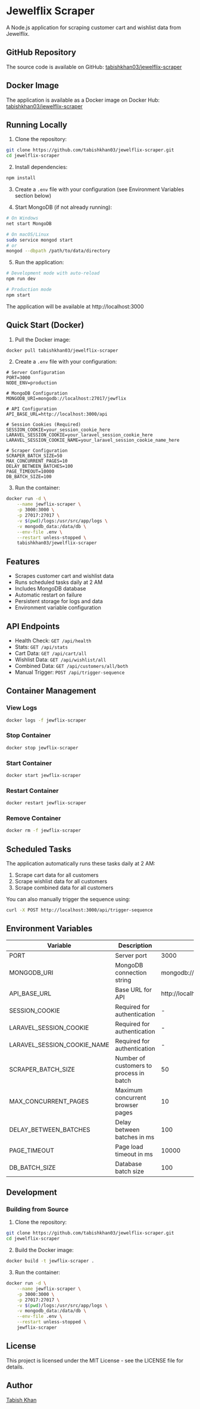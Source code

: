 # Jewelflix Scraper

A Node.js application for scraping customer cart and wishlist data from Jewelflix.

## GitHub Repository

The source code is available on GitHub:
[tabishkhan03/jewelflix-scraper](https://github.com/tabishkhan03/jewelflix-scraper)

## Docker Image

The application is available as a Docker image on Docker Hub:
[tabishkhan03/jewelflix-scraper](https://hub.docker.com/r/tabishkhan03/jewelflix-scraper)

## Running Locally

1. Clone the repository:
```bash
git clone https://github.com/tabishkhan03/jewelflix-scraper.git
cd jewelflix-scraper
```

2. Install dependencies:
```bash
npm install
```

3. Create a `.env` file with your configuration (see Environment Variables section below)

4. Start MongoDB (if not already running):
```bash
# On Windows
net start MongoDB

# On macOS/Linux
sudo service mongod start
# or
mongod --dbpath /path/to/data/directory
```

5. Run the application:
```bash
# Development mode with auto-reload
npm run dev

# Production mode
npm start
```

The application will be available at http://localhost:3000

## Quick Start (Docker)

1. Pull the Docker image:
```bash
docker pull tabishkhan03/jewelflix-scraper
```

2. Create a `.env` file with your configuration:
```env
# Server Configuration
PORT=3000
NODE_ENV=production

# MongoDB Configuration
MONGODB_URI=mongodb://localhost:27017/jewflix

# API Configuration
API_BASE_URL=http://localhost:3000/api

# Session Cookies (Required)
SESSION_COOKIE=your_session_cookie_here
LARAVEL_SESSION_COOKIE=your_laravel_session_cookie_here
LARAVEL_SESSION_COOKIE_NAME=your_laravel_session_cookie_name_here

# Scraper Configuration
SCRAPER_BATCH_SIZE=50
MAX_CONCURRENT_PAGES=10
DELAY_BETWEEN_BATCHES=100
PAGE_TIMEOUT=10000
DB_BATCH_SIZE=100
```

3. Run the container:
```bash
docker run -d \
    --name jewflix-scraper \
    -p 3000:3000 \
    -p 27017:27017 \
    -v $(pwd)/logs:/usr/src/app/logs \
    -v mongodb_data:/data/db \
    --env-file .env \
    --restart unless-stopped \
    tabishkhan03/jewelflix-scraper
```

## Features

- Scrapes customer cart and wishlist data
- Runs scheduled tasks daily at 2 AM
- Includes MongoDB database
- Automatic restart on failure
- Persistent storage for logs and data
- Environment variable configuration

## API Endpoints

- Health Check: `GET /api/health`
- Stats: `GET /api/stats`
- Cart Data: `GET /api/cart/all`
- Wishlist Data: `GET /api/wishlist/all`
- Combined Data: `GET /api/customers/all/both`
- Manual Trigger: `POST /api/trigger-sequence`

## Container Management

### View Logs
```bash
docker logs -f jewflix-scraper
```

### Stop Container
```bash
docker stop jewflix-scraper
```

### Start Container
```bash
docker start jewflix-scraper
```

### Restart Container
```bash
docker restart jewflix-scraper
```

### Remove Container
```bash
docker rm -f jewflix-scraper
```

## Scheduled Tasks

The application automatically runs these tasks daily at 2 AM:
1. Scrape cart data for all customers
2. Scrape wishlist data for all customers
3. Scrape combined data for all customers

You can also manually trigger the sequence using:
```bash
curl -X POST http://localhost:3000/api/trigger-sequence
```

## Environment Variables

| Variable | Description | Default |
|----------|-------------|---------|
| PORT | Server port | 3000 |
| MONGODB_URI | MongoDB connection string | mongodb://localhost:27017/jewflix |
| API_BASE_URL | Base URL for API | http://localhost:3000/api |
| SESSION_COOKIE | Required for authentication | - |
| LARAVEL_SESSION_COOKIE | Required for authentication | - |
| LARAVEL_SESSION_COOKIE_NAME | Required for authentication | - |
| SCRAPER_BATCH_SIZE | Number of customers to process in batch | 50 |
| MAX_CONCURRENT_PAGES | Maximum concurrent browser pages | 10 |
| DELAY_BETWEEN_BATCHES | Delay between batches in ms | 100 |
| PAGE_TIMEOUT | Page load timeout in ms | 10000 |
| DB_BATCH_SIZE | Database batch size | 100 |

## Development

### Building from Source

1. Clone the repository:
```bash
git clone https://github.com/tabishkhan03/jewelflix-scraper.git
cd jewelflix-scraper
```

2. Build the Docker image:
```bash
docker build -t jewflix-scraper .
```

3. Run the container:
```bash
docker run -d \
    --name jewflix-scraper \
    -p 3000:3000 \
    -p 27017:27017 \
    -v $(pwd)/logs:/usr/src/app/logs \
    -v mongodb_data:/data/db \
    --env-file .env \
    --restart unless-stopped \
    jewflix-scraper
```

## License

This project is licensed under the MIT License - see the LICENSE file for details.

## Author

[Tabish Khan](https://github.com/tabishkhan03)